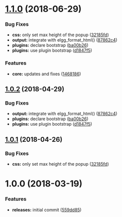 <a name="1.1.0"></a>
# [1.1.0](https://github.com/hypeJunctionPro/Elgg3-hypeMentions/compare/1.0.0...1.1.0) (2018-06-29)


### Bug Fixes

* **css:** only set max height of the popup ([32185fd](https://github.com/hypeJunctionPro/Elgg3-hypeMentions/commit/32185fd))
* **output:** integrate with elgg_format_html() ([87862c4](https://github.com/hypeJunctionPro/Elgg3-hypeMentions/commit/87862c4))
* **plugins:** declare bootstrap ([ba00b26](https://github.com/hypeJunctionPro/Elgg3-hypeMentions/commit/ba00b26))
* **plugins:** use plugin bootstrap ([d1847f5](https://github.com/hypeJunctionPro/Elgg3-hypeMentions/commit/d1847f5))


### Features

* **core:** updates and fixes ([1468186](https://github.com/hypeJunctionPro/Elgg3-hypeMentions/commit/1468186))



<a name="1.0.2"></a>
## [1.0.2](https://github.com/hypeJunctionPro/Elgg3-hypeMentions/compare/1.0.1...1.0.2) (2018-04-29)


### Bug Fixes

* **output:** integrate with elgg_format_html() ([87862c4](https://github.com/hypeJunctionPro/Elgg3-hypeMentions/commit/87862c4))
* **plugins:** declare bootstrap ([ba00b26](https://github.com/hypeJunctionPro/Elgg3-hypeMentions/commit/ba00b26))
* **plugins:** use plugin bootstrap ([d1847f5](https://github.com/hypeJunctionPro/Elgg3-hypeMentions/commit/d1847f5))



<a name="1.0.1"></a>
## [1.0.1](https://github.com/hypeJunctionPro/Elgg3-hypeMentions/compare/1.0.0...1.0.1) (2018-04-26)


### Bug Fixes

* **css:** only set max height of the popup ([32185fd](https://github.com/hypeJunctionPro/Elgg3-hypeMentions/commit/32185fd))



<a name="1.0.0"></a>
# 1.0.0 (2018-03-19)


### Features

* **releases:** initial commit ([559dd85](https://github.com/hypeJunctionPro/Elgg3-hypeMentions/commit/559dd85))



